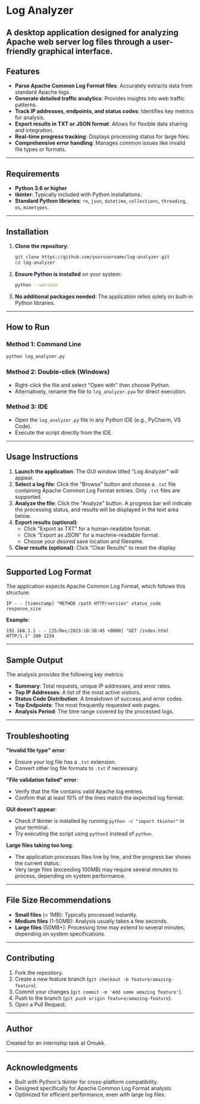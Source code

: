 # Log Analyzer

A desktop application designed for analyzing Apache web server log files through a user-friendly graphical interface.
-----

## Features

  * **Parse Apache Common Log Format files**: Accurately extracts data from standard Apache logs.
  * **Generate detailed traffic analytics**: Provides insights into web traffic patterns.
  * **Track IP addresses, endpoints, and status codes**: Identifies key metrics for analysis.
  * **Export results in TXT or JSON format**: Allows for flexible data sharing and integration.
  * **Real-time progress tracking**: Displays processing status for large files.
  * **Comprehensive error handling**: Manages common issues like invalid file types or formats.

-----

## Requirements

  * **Python 3.6 or higher**
  * **tkinter**: Typically included with Python installations.
  * **Standard Python libraries**: `re`, `json`, `datetime`, `collections`, `threading`, `os`, `mimetypes`.

-----

## Installation

1.  **Clone the repository**:
    ```bash
    git clone https://github.com/yourusername/log-analyzer.git
    cd log-analyzer
    ```
2.  **Ensure Python is installed** on your system:
    ```bash
    python --version
    ```
3.  **No additional packages needed**: The application relies solely on built-in Python libraries.

-----

## How to Run

### Method 1: Command Line

```bash
python log_analyzer.py
```

### Method 2: Double-click (Windows)

  * Right-click the file and select "Open with" then choose Python.
  * Alternatively, rename the file to `log_analyzer.pyw` for direct execution.

### Method 3: IDE

  * Open the `log_analyzer.py` file in any Python IDE (e.g., PyCharm, VS Code).
  * Execute the script directly from the IDE.

-----

## Usage Instructions

1.  **Launch the application**: The GUI window titled "Log Analyzer" will appear.
2.  **Select a log file**: Click the "Browse" button and choose a `.txt` file containing Apache Common Log Format entries. Only `.txt` files are supported.
3.  **Analyze the file**: Click the "Analyze" button. A progress bar will indicate the processing status, and results will be displayed in the text area below.
4.  **Export results (optional)**:
      * Click "Export as TXT" for a human-readable format.
      * Click "Export as JSON" for a machine-readable format.
      * Choose your desired save location and filename.
5.  **Clear results (optional)**: Click "Clear Results" to reset the display.

-----

## Supported Log Format

The application expects Apache Common Log Format, which follows this structure:

```
IP - - [timestamp] "METHOD /path HTTP/version" status_code response_size
```

**Example**:

```
192.168.1.1 - - [25/Dec/2023:10:30:45 +0000] "GET /index.html HTTP/1.1" 200 1234
```

-----

## Sample Output

The analysis provides the following key metrics:

  * **Summary**: Total requests, unique IP addresses, and error rates.
  * **Top IP Addresses**: A list of the most active visitors.
  * **Status Code Distribution**: A breakdown of success and error codes.
  * **Top Endpoints**: The most frequently requested web pages.
  * **Analysis Period**: The time range covered by the processed logs.

-----

## Troubleshooting

**"Invalid file type" error**:

  * Ensure your log file has a `.txt` extension.
  * Convert other log file formats to `.txt` if necessary.

**"File validation failed" error**:

  * Verify that the file contains valid Apache log entries.
  * Confirm that at least 10% of the lines match the expected log format.

**GUI doesn't appear**:

  * Check if tkinter is installed by running `python -c "import tkinter"` in your terminal.
  * Try executing the script using `python3` instead of `python`.

**Large files taking too long**:

  * The application processes files line by line, and the progress bar shows the current status.
  * Very large files (exceeding 100MB) may require several minutes to process, depending on system performance.

-----

## File Size Recommendations

  * **Small files** (\< 1MB): Typically processed instantly.
  * **Medium files** (1-50MB): Analysis usually takes a few seconds.
  * **Large files** (50MB+): Processing time may extend to several minutes, depending on system specifications.

-----

## Contributing

1.  Fork the repository.
2.  Create a new feature branch (`git checkout -b feature/amazing-feature`).
3.  Commit your changes (`git commit -m 'Add some amazing feature'`).
4.  Push to the branch (`git push origin feature/amazing-feature`).
5.  Open a Pull Request.

-----


## Author

Created for an internship task at Omukk.

-----

## Acknowledgments

  * Built with Python's tkinter for cross-platform compatibility.
  * Designed specifically for Apache Common Log Format analysis.
  * Optimized for efficient performance, even with large log files.
